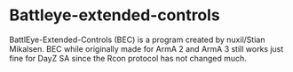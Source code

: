 # Battleye-extended-controls
BattlEye-Extended-Controls (BEC) is a program created by nuxil/Stian Mikalsen. BEC while originally made for ArmA 2 and ArmA 3 still works just fine for DayZ SA since the Rcon protocol has not changed much.
